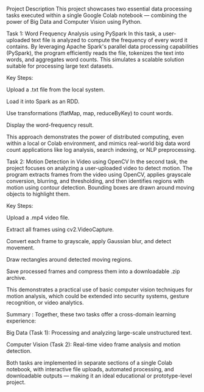 Project Description
This project showcases two essential data processing tasks executed within a single Google Colab notebook — combining the power of Big Data and Computer Vision using Python.

Task 1: Word Frequency Analysis using PySpark
In this task, a user-uploaded text file is analyzed to compute the frequency of every word it contains. By leveraging Apache Spark's parallel data processing capabilities (PySpark), the program efficiently reads the file, tokenizes the text into words, and aggregates word counts. This simulates a scalable solution suitable for processing large text datasets.

Key Steps:

Upload a .txt file from the local system.

Load it into Spark as an RDD.

Use transformations (flatMap, map, reduceByKey) to count words.

Display the word-frequency result.

This approach demonstrates the power of distributed computing, even within a local or Colab environment, and mimics real-world big data word count applications like log analysis, search indexing, or NLP preprocessing.

Task 2: Motion Detection in Video using OpenCV
In the second task, the project focuses on analyzing a user-uploaded video to detect motion. The program extracts frames from the video using OpenCV, applies grayscale conversion, blurring, and thresholding, and then identifies regions with motion using contour detection. Bounding boxes are drawn around moving objects to highlight them.

Key Steps:

Upload a .mp4 video file.

Extract all frames using cv2.VideoCapture.

Convert each frame to grayscale, apply Gaussian blur, and detect movement.

Draw rectangles around detected moving regions.

Save processed frames and compress them into a downloadable .zip archive.

This demonstrates a practical use of basic computer vision techniques for motion analysis, which could be extended into security systems, gesture recognition, or video analytics.

Summary :
Together, these two tasks offer a cross-domain learning experience:

Big Data (Task 1): Processing and analyzing large-scale unstructured text.

Computer Vision (Task 2): Real-time video frame analysis and motion detection.

Both tasks are implemented in separate sections of a single Colab notebook, with interactive file uploads, automated processing, and downloadable outputs — making it an ideal educational or prototype-level project.

